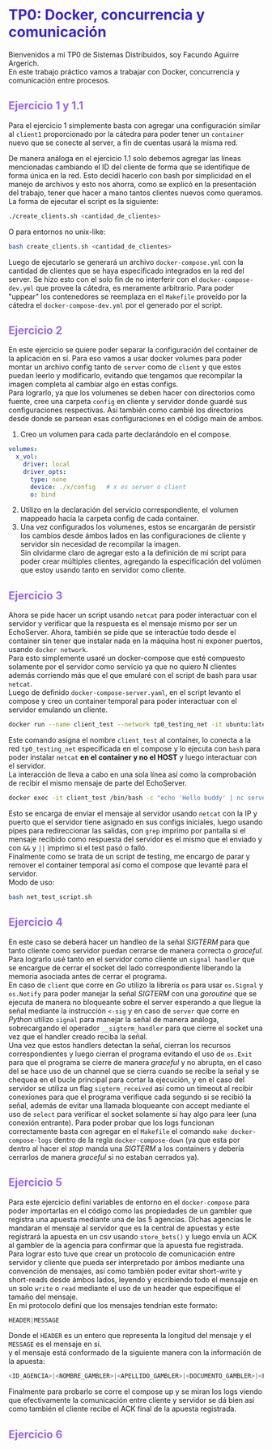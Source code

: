 # <span style="color:#3d24c9">TP0: Docker, concurrencia y comunicación</span>
Bienvenidos a mi TP0 de Sistemas Distribuidos, soy Facundo Aguirre Argerich.  
En este trabajo práctico vamos a trabajar con Docker, concurrencia y comunicación entre procesos.

## <span style="color:#9669f0">Ejercicio 1 y 1.1</span>
Para el ejercicio 1 simplemente basta con agregar una configuración similar al `client1` proporcionado por la cátedra para poder tener un `container` nuevo que se conecte al server, a fin de cuentas usará la misma red.    

De manera análoga en el ejercicio 1.1 solo debemos agregar las líneas mencionadas cambiando el ID del cliente de forma que se identifique de forma única en la red. Esto decidí hacerlo con bash por simplicidad en el manejo de archivos y esto nos ahorra, como se explicó en la presentación del trabajo, tener que hacer a mano tantos clientes nuevos como queramos.  
La forma de ejecutar el script es la siguiente:  
```bash
./create_clients.sh <cantidad_de_clientes>
```
O para entornos no unix-like:
```bash
bash create_clients.sh <cantidad_de_clientes>
```  
Luego de ejecutarlo se generará un archivo `docker-compose.yml` con la cantidad de clientes que se haya especificado integrados en la red del server. Se hizo esto con el solo fin de no interferir con el `docker-compose-dev.yml` que provee la cátedra, es meramente arbitrario. 
Para poder "uppear" los contenedores se reemplaza en el `Makefile` proveído por la cátedra el `docker-compose-dev.yml` por el generado por el script.  

## <span style="color:#9669f0">Ejercicio 2</span>
En este ejercicio se quiere poder separar la configuración del container de la aplicación en sí. Para eso vamos a usar docker volumes para poder montar un archivo config tanto de `server` como de `client` y que estos puedan leerlo y modificarlo, evitando que tengamos que recompilar la imagen completa al cambiar algo en estas configs.  
Para lograrlo, ya que los volumenes se deben hacer con directorios como fuente, cree una carpeta `config` en cliente y servidor donde guardé sus configuraciones respectivas. Así también como cambié los directorios desde donde se parsean esas configuraciones en el código main de ambos.
1. Creo un volumen para cada parte declarándolo en el compose.
```yaml
volumes:
  x_vol:
    driver: local
    driver_opts:
      type: none
      device: ./x/config   # x es server o client
      o: bind
```
2. Utilizo en la declaración del servicio correspondiente, el volumen mappeado hacia la carpeta config de cada container.   
3. Una vez configurados los volumenes, estos se encargarán de persistir los cambios desde ámbos lados en las configuraciones de cliente y servidor sin necesidad de recompilar la imagen.  
Sin olvidarme claro de agregar esto a la definición de mi script para poder crear múltiples clientes, agregando la especificación del volúmen que estoy usando tanto en servidor como cliente.

## <span style="color:#9669f0">Ejercicio 3</span>
Ahora se pide hacer un script usando `netcat` para poder interactuar con el servidor y verificar que la respuesta es el mensaje mismo por ser un EchoServer. Ahora, también se pide que se interactúe todo desde el container sin tener que instalar nada en la máquina host ni exponer puertos, usando `docker network`.  
Para esto simplemente usaré un docker-compose que esté compuesto solamente por el servidor como servicio ya que no quiero N clientes además corriendo más que el que emularé con el script de bash para usar `netcat`.  
Luego de definido `docker-compose-server.yaml`, en el script levanto el compose y creo un container temporal para poder interactuar con el servidor emulando un cliente.
```bash
docker run --name client_test --network tp0_testing_net -it ubuntu:latest /bin/bash -c "apt-get update && apt-get install -y netcat"
```
Este comando asigna el nombre `client_test` al container, lo conecta a la red `tp0_testing_net` especificada en el compose y lo ejecuta con `bash` para poder instalar `netcat` **en el container y no el HOST** y luego interactuar con el servidor.  
La interacción de lleva a cabo en una sola línea así como la comprobación de recibir el mismo mensaje de parte del EchoServer.
```bash
docker exec -it client_test /bin/bash -c "echo 'Hello buddy' | nc server 12345 | grep -q 'Hello buddy' && echo 'Test passed' || echo 'Test failed'"
```
Esto se encarga de enviar el mensaje al servidor usando `netcat` con la IP y puerto que el servidor tiene asignado en sus configs iniciales, luego usando pipes para redireccionar las salidas, con `grep` imprimo por pantalla si el mensaje recibido como respuesta del servidor es el mismo que el enviado y con `&&` y `||` imprimo si el test pasó o falló.  
Finalmente como se trata de un script de testing, me encargo de parar y remover el container temporal así como el compose que levanté para el servidor.  
Modo de uso:
```bash 
bash net_test_script.sh
```

## <span style="color:#9669f0">Ejercicio 4</span>
En este caso se deberá hacer un handleo de la señal _SIGTERM_ para que tanto cliente como servidor puedan cerrarse de manera correcta o _graceful_.  
Para lograrlo usé tanto en el servidor como cliente un `signal handler` que se encargue de cerrar el socket del lado correspondiente liberando la memoria asociada antes de cerrar el programa.  
En caso de `client` que corre en _Go_ utilizo la librería `os` para usar `os.Signal` y `os.Notify` para poder manejar la señal _SIGTERM_ con una _goroutine_ que se ejecuta de manera no bloqueante sobre el server esperando a que llegue la señal mediante la instrucción `<-sig` y en caso de `server` que corre en _Python_ utilizo `signal` para manejar la señal de manera análoga, sobrecargando el operador `__sigterm_handler` para que cierre el socket una vez que el handler creado reciba la señal.  
Una vez que estos handlers detectan la señal, cierran los recursos correspondientes y luego cierran el programa evitando
el uso de `os.Exit` para que el programa se cierre de manera _graceful_ y no abrupta, en el caso del se hace uso 
de un channel que se cierra cuando se recibe la señal y se chequea en el bucle principal para
cortar la ejecución, y en el caso del servidor se utiliza un flag `sigterm_received` así como un timeout al recibir conexiones para que el programa verifique cada segundo si se recibió la señal, además de evitar una llamada bloqueante con accept mediante el uso de `select` para verificar el socket solamente si hay algo para leer (una conexión entrante).
Para poder probar que los logs funcionan correctamente basta con agregar en el `Makefile` el comando `make docker-compose-logs` dentro de la regla `docker-compose-down` (ya que esta por dentro al hacer el _stop_ manda una _SIGTERM_ a los containers y debería cerrarlos de manera _graceful_ si no estaban cerrados ya).

## <span style="color:#9669f0">Ejercicio 5</span>
Para este ejercicio definí variables de entorno en el `docker-compose` para poder importarlas en el código como las propiedades de un gambler que registra una apuesta mediante una de las 5 agencias. Dichas agencias le mandaran el mensaje al servidor que es la central de apuestas y este registrará la apuesta en un csv usando `store_bets()` y luego envía un ACK al gambler de la agencia para confirmar que la apuesta fue registrada.  
Para lograr esto tuve que crear un protocolo de comunicación entre servidor y cliente que pueda ser interpretado por ámbos mediante una convención de mensajes, así como también poder evitar short-write y short-reads desde ámbos lados, leyendo y escribiendo todo el mensaje en un solo `write` o `read` mediante el uso de un header que especifique el tamaño del mensaje.  
En mi protocolo definí que los mensajes tendrían este formato:
```python
HEADER|MESSAGE
```
Donde el `HEADER` es un entero que representa la longitud del mensaje y el `MESSAGE` es el mensaje en sí.  
y el mensaje está conformado de la siguiente manera con la información de la apuesta:
```python
<ID_AGENCIA>|<NOMBRE_GAMBLER>|<APELLIDO_GAMBLER>|<DOCUMENTO_GAMBLER>|<FECHA_CUMPLE_GAMBLER>|<NUMERO>
```
Finalmente para probarlo se corre el compose up y se miran los logs viendo que efectivamente la comunicación entre cliente y servidor se dá bien así como también el cliente recibe el ACK final de la apuesta registrada.  

## <span style="color:#9669f0">Ejercicio 6</span>
